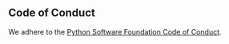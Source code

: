 ## Code of Conduct

We adhere to the [Python Software Foundation Code of Conduct](https://policies.python.org/python.org/code-of-conduct).
